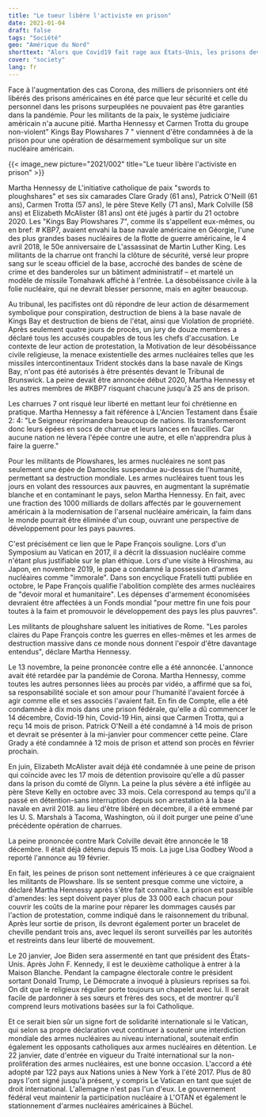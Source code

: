 ```yaml
---
title: "Le tueur libère l'activiste en prison"
date: 2021-01-04
draft: false
tags: "Société"
geo: "Amérique du Nord"
shorttext: "Alors que Covid19 fait rage aux États-Unis, les prisons deviennent plus libres et des militants pacifistes sont mis en prison pour parler aux concessionnaires."
cover: "society"
lang: fr
---
```


Face à l'augmentation des cas Corona, des milliers de prisonniers ont été libérés des prisons américaines en été parce que leur sécurité et celle du personnel dans les prisons surpeuplées ne pouvaient pas être garanties dans la pandémie. Pour les militants de la paix, le système judiciaire américain n'a aucune pitié. Martha Hennessy et Carmen Trotta du groupe non-violent" Kings Bay Plowshares 7 " viennent d'être condamnées à de la prison pour une opération de désarmement symbolique sur un site nucléaire américain.

{{< image_new picture="2021/002" title="Le tueur libère l'activiste en prison" >}}

Martha Hennessy de L'initiative catholique de paix "swords to ploughshares" et ses six camarades Clare Grady (61 ans), Patrick O'Neill (61 ans), Carmen Trotta (57 ans), le père Steve Kelly (71 ans), Mark Colville (58 ans) et Elizabeth McAlister (81 ans) ont été jugés à partir du 21 octobre 2020.  Les "Kings Bay Plowshares 7", comme ils s'appellent eux-mêmes, ou en bref: # KBP7, avaient envahi la base navale américaine en Géorgie, l'une des plus grandes bases nucléaires de la flotte de guerre américaine, le 4 avril 2018, le 50e anniversaire de L'assassinat de Martin Luther King.  Les militants de la charrue ont franchi la clôture de sécurité, versé leur propre sang sur le sceau officiel de la base, accroché des bandes de scène de crime et des banderoles sur un bâtiment administratif – et martelé un modèle de missile Tomahawk affiché à l'entrée. La désobéissance civile à la folie nucléaire, qui ne devrait blesser personne, mais en agiter beaucoup.

Au tribunal, les pacifistes ont dû répondre de leur action de désarmement symbolique pour conspiration, destruction de biens à la base navale de Kings Bay et destruction de biens de l'état, ainsi que Violation de propriété. Après seulement quatre jours de procès, un jury de douze membres a déclaré tous les accusés coupables de tous les chefs d'accusation. Le contexte de leur action de protestation, la Motivation de leur désobéissance civile religieuse, la menace existentielle des armes nucléaires telles que les missiles intercontinentaux Trident stockés dans la base navale de Kings Bay, n'ont pas été autorisés à être présentés devant le Tribunal de Brunswick. La peine devait être annoncée début 2020, Martha Hennessy et les autres membres de #KBP7 risquant chacune jusqu'à 25 ans de prison.

Les charrues 7 ont risqué leur liberté en mettant leur foi chrétienne en pratique. Martha Hennessy a fait référence à L'Ancien Testament dans Ésaïe 2: 4: "Le Seigneur réprimandera beaucoup de nations. Ils transformeront donc leurs épées en socs de charrue et leurs lances en faucilles. Car aucune nation ne lèvera l'épée contre une autre, et elle n'apprendra plus à faire la guerre."

Pour les militants de Plowshares, les armes nucléaires ne sont pas seulement une épée de Damoclès suspendue au-dessus de l'humanité, permettant sa destruction mondiale. Les armes nucléaires tuent tous les jours en volant des ressources aux pauvres, en augmentant la suprématie blanche et en contaminant le pays, selon Martha Hennessy. En fait, avec une fraction des 1000 milliards de dollars affectés par le gouvernement américain à la modernisation de l'arsenal nucléaire américain, la faim dans le monde pourrait être éliminée d'un coup, ouvrant une perspective de développement pour les pays pauvres.

C'est précisément ce lien que le Pape François souligne. Lors d'un Symposium au Vatican en 2017, il a décrit la dissuasion nucléaire comme n'étant plus justifiable sur le plan éthique. Lors d'une visite à Hiroshima, au Japon, en novembre 2019, le pape a condamné la possession d'armes nucléaires comme "immorale". Dans son encyclique Fratelli tutti publiée en octobre, le Pape François qualifie l'abolition complète des armes nucléaires de "devoir moral et humanitaire". Les dépenses d'armement économisées devraient être affectées à un Fonds mondial "pour mettre fin une fois pour toutes à la faim et promouvoir le développement des pays les plus pauvres".

Les militants de ploughshare saluent les initiatives de Rome. "Les paroles claires du Pape François contre les guerres en elles-mêmes et les armes de destruction massive dans ce monde nous donnent l'espoir d'être davantage entendus", déclare Martha Hennessy.

Le 13 novembre, la peine prononcée contre elle a été annoncée.  L'annonce avait été retardée par la pandémie de Corona. Martha Hennessy, comme toutes les autres personnes liées au procès par vidéo, a affirmé que sa foi, sa responsabilité sociale et son amour pour l'humanité l'avaient forcée à agir comme elle et ses associés l'avaient fait. En fin de Compte, elle a été condamnée à dix mois dans une prison fédérale, qu'elle a dû commencer le 14 décembre, Covid-19 hin, Covid-19 Hin, ainsi que Carmen Trotta, qui a reçu 14 mois de prison.  Patrick O'Neill a été condamné à 14 mois de prison et devrait se présenter à la mi-janvier pour commencer cette peine. Clare Grady a été condamnée à 12 mois de prison et attend son procès en février prochain.

En juin, Elizabeth McAlister avait déjà été condamnée à une peine de prison qui coïncide avec les 17 mois de détention provisoire qu'elle a dû passer dans la prison du comté de Glynn. La peine la plus sévère a été infligée au père Steve Kelly en octobre avec 33 mois. Cela correspond au temps qu'il a passé en détention-sans interruption depuis son arrestation à la base navale en avril 2018. au lieu d'être libéré en décembre, il a été emmené par les U. S. Marshals à Tacoma, Washington, où il doit purger une peine d'une précédente opération de charrues.

La peine prononcée contre Mark Colville devait être annoncée le 18 décembre.  Il était déjà détenu depuis 15 mois. La juge Lisa Godbey Wood a reporté l'annonce au 19 février.

En fait, les peines de prison sont nettement inférieures à ce que craignaient les militants de Plowshare. Ils se sentent presque comme une victoire, a déclaré Martha Hennessy après s'être fait connaître. La prison est passible d'amendes: les sept doivent payer plus de 33 000 each chacun pour couvrir les coûts de la marine pour réparer les dommages causés par l'action de protestation, comme indiqué dans le raisonnement du tribunal. Après leur sortie de prison, ils devront également porter un bracelet de cheville pendant trois ans, avec lequel ils seront surveillés par les autorités et restreints dans leur liberté de mouvement.

Le 20 janvier, Joe Biden sera assermenté en tant que président des États-Unis. Après John F. Kennedy, il est le deuxième catholique à entrer à la Maison Blanche. Pendant la campagne électorale contre le président sortant Donald Trump, Le Démocrate a invoqué à plusieurs reprises sa foi. On dit que le religieux régulier porte toujours un chapelet avec lui. Il serait facile de pardonner à ses sœurs et frères des socs, et de montrer qu'il comprend leurs motivations basées sur la foi Catholique.

Et ce serait bien sûr un signe fort de solidarité internationale si le Vatican, qui selon sa propre déclaration veut continuer à soutenir une interdiction mondiale des armes nucléaires au niveau international, soutenait enfin également les opposants catholiques aux armes nucléaires en détention. Le 22 janvier, date d'entrée en vigueur du Traité international sur la non-prolifération des armes nucléaires, est une bonne occasion. L'accord a été adopté par 122 pays aux Nations unies à New York à l'été 2017. Plus de 80 pays l'ont signé jusqu'à présent, y compris Le Vatican en tant que sujet de droit international. L'allemagne n'est pas l'un d'eux. Le gouvernement fédéral veut maintenir la participation nucléaire à L'OTAN et également le stationnement d'armes nucléaires américaines à Büchel.

